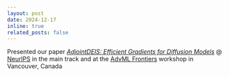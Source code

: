 ```yaml
---
layout: post
date: 2024-12-17
inline: true
related_posts: false
---
```


Presented our paper *[AdjointDEIS: Efficient Gradients for Diffusion Models](https://arxiv.org/abs/2405.15020)* @ [NeurIPS](https://neurips.cc/) in the main track and at the [AdvML Frontiers](https://advml-frontier.github.io/) workshop in Vancouver, Canada
